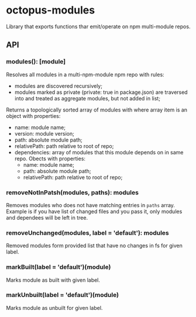 # octopus-modules

Library that exports functions thar emit/operate on npm multi-module repos.

## API

### modules(): [module]
Resolves all modules in a multi-npm-module npm repo with rules:
 - modules are discovered recursively;
 - modules marked as private (private: true in package.json) are traversed into and treated as aggregate modules, but not added in list;

Returns a topologically sorted array of modules with where array item is an object with properties:
 - name: module name;
 - version: module version;
 - path: absolute module path;
 - relativePath: path relative to root of repo;
 - dependencies: array of modules that this module depends on in same repo. Obects with properties:
   - name: module name;
   - path: absolute module path;
   - relativePath: path relative to root of repo;

### removeNotInPatsh(modules, paths): modules
Removes modules who does not have matching entries in `paths` array. Example is if you have list of changed files and you pass it, only modules and dependees will be left in tree.

### removeUnchanged(modules, label = 'default'): modules
Removed modules form provided list that have no changes in fs for given label.

### markBuilt(label = 'default')(module)
Marks module as built with given label.

### markUnbuilt(label = 'default')(module)
Marks module as unbuilt for given label.